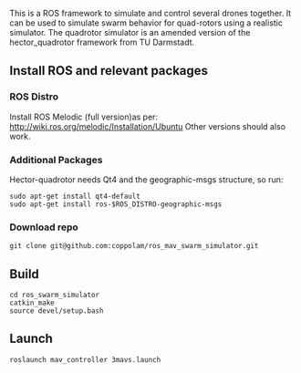 This is a ROS framework to simulate and control several drones together. It can be used to simulate swarm behavior for quad-rotors using a realistic simulator. The quadrotor simulator is an amended version of the hector_quadrotor framework from TU Darmstadt.

## Install ROS and relevant packages 
### ROS Distro
Install ROS Melodic  (full version)as per: http://wiki.ros.org/melodic/Installation/Ubuntu
Other versions should also work.

### Additional Packages
Hector-quadrotor needs Qt4 and the geographic-msgs structure, so run:
```
sudo apt-get install qt4-default
sudo apt-get install ros-$ROS_DISTRO-geographic-msgs
```

### Download repo
```
git clone git@github.com:coppolam/ros_mav_swarm_simulator.git
```

## Build
```
cd ros_swarm_simulator
catkin_make
source devel/setup.bash
```

## Launch
```
roslaunch mav_controller 3mavs.launch
```
